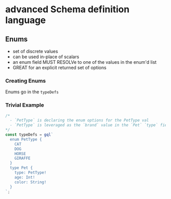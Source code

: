 # advanced Schema definition language

## Enums

- set of discrete values
- can be used in-place of scalars
- an enum field MUST RESOLVe to one of the values in the enum'd list
- GREAT for an explicit returned set of options

### Creating Enums

Enums go in the `typeDefs`

### Trivial Example

```js
/*
  - `PetType` is declaring the enum options for the PetType val
  - `PetType` is leveraged as the `brand` value in the `Pet` `type` field value
*/
const typeDefs = gql`
  enum PetType {
    CAT
    DOG
    HORSE
    GIRAFFE
  }
  type Pet {
    type: PetType!
    age: Int!
    color: String!
  }
`;
```
